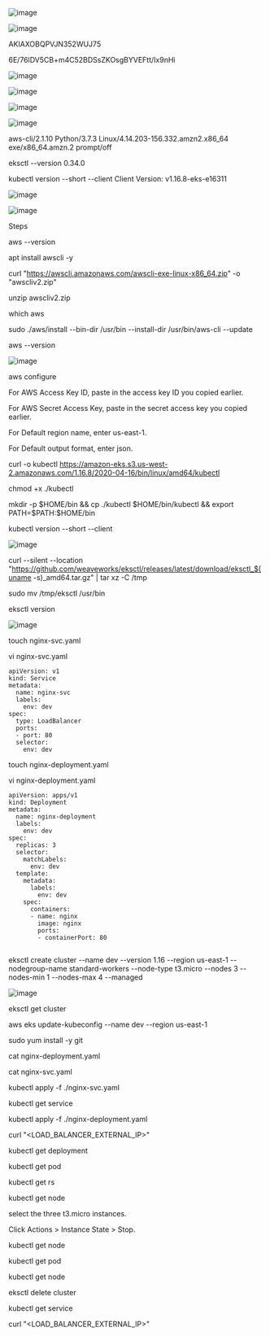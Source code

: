 ![image](https://user-images.githubusercontent.com/33985509/101885324-48f5c200-3b9a-11eb-8189-f67eab5a67ca.png)

![image](https://user-images.githubusercontent.com/33985509/101885454-6e82cb80-3b9a-11eb-95de-a236fb7b7a9b.png)

AKIAXOBQPVJN352WUJ75

6E/76lDV5CB+m4C52BDSsZKOsgBYVEFtt/Ix9nHi


![image](https://user-images.githubusercontent.com/33985509/101885788-e0f3ab80-3b9a-11eb-8873-e2f0593230b0.png)


![image](https://user-images.githubusercontent.com/33985509/101885845-f1a42180-3b9a-11eb-8262-29284aac82ff.png)


![image](https://user-images.githubusercontent.com/33985509/101886111-53fd2200-3b9b-11eb-8caa-afb06cfd5b69.png)


![image](https://user-images.githubusercontent.com/33985509/101886151-65dec500-3b9b-11eb-97be-5108cab38e08.png)


aws-cli/2.1.10 Python/3.7.3 Linux/4.14.203-156.332.amzn2.x86_64 exe/x86_64.amzn.2 prompt/off




eksctl --version  0.34.0

kubectl version --short --client
Client Version: v1.16.8-eks-e16311

![image](https://user-images.githubusercontent.com/33985509/101895336-b3612f00-3ba7-11eb-9dd3-fa455007cf38.png)


![image](https://user-images.githubusercontent.com/33985509/101895435-d12e9400-3ba7-11eb-816e-d1a558feb9f4.png)





Steps





aws --version

apt install awscli -y

curl "https://awscli.amazonaws.com/awscli-exe-linux-x86_64.zip" -o "awscliv2.zip"

unzip awscliv2.zip

which aws

sudo ./aws/install --bin-dir /usr/bin --install-dir /usr/bin/aws-cli --update

aws --version

![image](https://user-images.githubusercontent.com/33985509/101992777-f27da600-3cb5-11eb-89a8-2f23b2826f2b.png)

aws configure

For AWS Access Key ID, paste in the access key ID you copied earlier.

For AWS Secret Access Key, paste in the secret access key you copied earlier.

For Default region name, enter us-east-1.

For Default output format, enter json.

curl -o kubectl https://amazon-eks.s3.us-west-2.amazonaws.com/1.16.8/2020-04-16/bin/linux/amd64/kubectl


chmod +x ./kubectl

mkdir -p $HOME/bin && cp ./kubectl $HOME/bin/kubectl && export PATH=$PATH:$HOME/bin

kubectl version --short --client

![image](https://user-images.githubusercontent.com/33985509/101992821-3c668c00-3cb6-11eb-875c-f486c0c61607.png)

curl --silent --location "https://github.com/weaveworks/eksctl/releases/latest/download/eksctl_$(uname -s)_amd64.tar.gz" | tar xz -C /tmp

sudo mv /tmp/eksctl /usr/bin

eksctl version

![image](https://user-images.githubusercontent.com/33985509/101992846-57390080-3cb6-11eb-8560-4ea970d451e6.png)



touch nginx-svc.yaml

vi nginx-svc.yaml

```
apiVersion: v1
kind: Service
metadata:
  name: nginx-svc
  labels:
    env: dev
spec:
  type: LoadBalancer
  ports:
  - port: 80
  selector:
    env: dev

```




touch nginx-deployment.yaml

vi nginx-deployment.yaml

```
apiVersion: apps/v1
kind: Deployment
metadata:
  name: nginx-deployment
  labels:
    env: dev
spec:
  replicas: 3
  selector:
    matchLabels:
      env: dev
  template:
    metadata:
      labels:
        env: dev
    spec:
      containers:
      - name: nginx
        image: nginx
        ports:
        - containerPort: 80


```


eksctl create cluster --name dev --version 1.16 --region us-east-1 --nodegroup-name standard-workers --node-type t3.micro --nodes 3 --nodes-min 1 --nodes-max 4 --managed

![image](https://user-images.githubusercontent.com/33985509/101993460-4343cd80-3cbb-11eb-8502-54bde0fc9a1e.png)



eksctl get cluster

aws eks update-kubeconfig --name dev --region us-east-1

sudo yum install -y git

cat nginx-deployment.yaml

cat nginx-svc.yaml

kubectl apply -f ./nginx-svc.yaml

kubectl get service

kubectl apply -f ./nginx-deployment.yaml


curl "<LOAD_BALANCER_EXTERNAL_IP>"

kubectl get deployment

kubectl get pod

kubectl get rs

kubectl get node

select the three t3.micro instances.

Click Actions > Instance State > Stop.

kubectl get node

kubectl get pod

kubectl get node

eksctl delete cluster

kubectl get service

curl "<LOAD_BALANCER_EXTERNAL_IP>"
